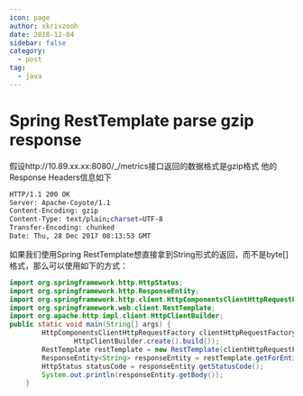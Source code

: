 ```yaml
---
icon: page
author: xkrivzooh
date: 2018-12-04
sidebar: false
category:
  - post
tag:
  - java
---
```


# Spring RestTemplate parse gzip response

假设http://10.89.xx.xx:8080/_/metrics接口返回的数据格式是gzip格式
他的Response Headers信息如下

```bash
HTTP/1.1 200 OK
Server: Apache-Coyote/1.1
Content-Encoding: gzip
Content-Type: text/plain;charset=UTF-8
Transfer-Encoding: chunked
Date: Thu, 28 Dec 2017 08:13:53 GMT
```

如果我们使用Spring RestTemplate想直接拿到String形式的返回，而不是byte[]格式，那么可以使用如下的方式：

```java
import org.springframework.http.HttpStatus;
import org.springframework.http.ResponseEntity;
import org.springframework.http.client.HttpComponentsClientHttpRequestFactory;
import org.springframework.web.client.RestTemplate;
import org.apache.http.impl.client.HttpClientBuilder;
public static void main(String[] args) {
        HttpComponentsClientHttpRequestFactory clientHttpRequestFactory = new HttpComponentsClientHttpRequestFactory(
                HttpClientBuilder.create().build());
        RestTemplate restTemplate = new RestTemplate(clientHttpRequestFactory);
        ResponseEntity<String> responseEntity = restTemplate.getForEntity("http://10.89.xx.xxx:8080/_/metrics", String.class);
        HttpStatus statusCode = responseEntity.getStatusCode();
        System.out.println(responseEntity.getBody());
    }

```



<!-- @include: ../scaffolds/post_footer.md -->
